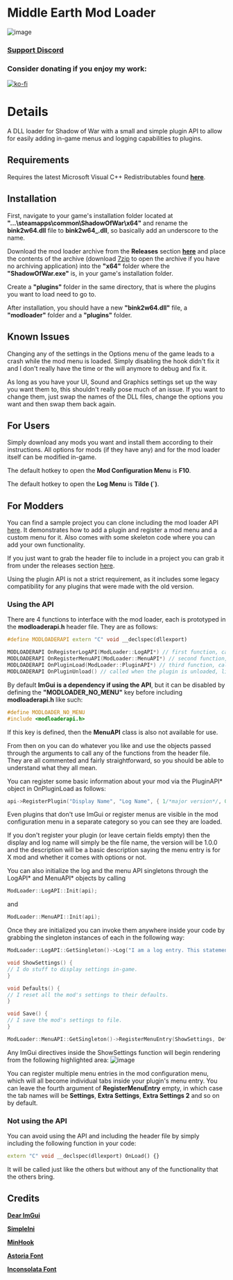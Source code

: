 # Middle Earth Mod Loader

![image](https://github.com/ReaperAnon/Middle-Earth-Mod-Loader/assets/63963239/a80a0282-d000-448b-9874-ef0ef98141b9)

### [Support Discord](https://discord.gg/u4zNjc2a)

### Consider donating if you enjoy my work:
[![ko-fi](https://ko-fi.com/img/githubbutton_sm.svg)](https://ko-fi.com/A0A6P3CRK)

# Details
A DLL loader for Shadow of War with a small and simple plugin API to allow for easily adding in-game menus and logging capabilities to plugins.  

## Requirements
Requires the latest Microsoft Visual C++ Redistributables found [**here**](https://aka.ms/vs/17/release/vc_redist.x64.exe).

## Installation
First, navigate to your game's installation folder located at **"...\steamapps\common\ShadowOfWar\x64"** and rename the **bink2w64.dll** file to **bink2w64_.dll**, so basically add an underscore to the name.

Download the mod loader archive from the **Releases** section [**here**](https://github.com/ReaperAnon/Middle-Earth-Mod-Loader/releases/tag/loader) and place the contents of the archive (download [7zip](https://www.7-zip.org/a/7z2301-x64.exe) to open the archive if you have no archiving application) into the **"x64"** folder where the **"ShadowOfWar.exe"** is, in your game's installation folder.

Create a **"plugins"** folder in the same directory, that is where the plugins you want to load need to go to.

After installation, you should have a new **"bink2w64.dll"** file, a **"modloader"** folder and a **"plugins"** folder.

## Known Issues
Changing any of the settings in the Options menu of the game leads to a crash while the mod menu is loaded. Simply disabling the hook didn't fix it and I don't really have the time or the will anymore to debug and fix it.

As long as you have your UI, Sound and Graphics settings set up the way you want them to, this shouldn't really pose much of an issue. If you want to change them, just swap the names of the DLL files, change the options you want and then swap them back again.

## For Users
Simply download any mods you want and install them according to their instructions. All options for mods (if they have any) and for the mod loader itself can be modified in-game.

The default hotkey to open the **Mod Configuration Menu** is **F10**.

The default hotkey to open the **Log Menu** is **Tilde (`)**.

## For Modders
You can find a sample project you can clone including the mod loader API [here](https://github.com/ReaperAnon/Shadow-of-War-Sample-Project). It demonstrates how to add a plugin and register a mod menu and a custom menu for it. Also comes with some skeleton code where you can add your own functionality.

If you just want to grab the header file to include in a project you can grab it from under the releases section [here](https://github.com/ReaperAnon/Middle-Earth-Mod-Loader/releases/tag/api).

Using the plugin API is not a strict requirement, as it includes some legacy compatibility for any plugins that were made with the old version.

### Using the API
There are 4 functions to interface with the mod loader, each is prototyped in the **modloaderapi.h** header file. They are as follows:

```cpp
#define MODLOADERAPI extern "C" void __declspec(dllexport)

MODLOADERAPI OnRegisterLogAPI(ModLoader::LogAPI*) // first function, called when the logging API is registered for the plugin
MODLOADERAPI OnRegisterMenuAPI(ModLoader::MenuAPI*) // second function, called when the menu API is registered for the plugin
MODLOADERAPI OnPluginLoad(ModLoader::PluginAPI*) // third function, called when the plugin is fully loaded
MODLOADERAPI OnPluginUnload() // called when the plugin is unloaded, like when it gets disabled in-game
```

By default **ImGui is a dependency if using the API**, but it can be disabled by defining the **"MODLOADER_NO_MENU"** key before including **modloaderapi.h** like such:
```cpp
#define MODLOADER_NO_MENU
#include <modloaderapi.h>
```
If this key is defined, then the **MenuAPI** class is also not available for use.

From then on you can do whatever you like and use the objects passed through the arguments to call any of the functions from the header file. They are all commented and fairly straightforward, so you should be able to understand what they all mean.

You can register some basic information about your mod via the PluginAPI* object in OnPluginLoad as follows:
```cpp
api->RegisterPlugin("Display Name", "Log Name", { 1/*major version*/, 0/*minor version*/, 0/*patch version*/ }, "Plugin description goes here.");
```
Even plugins that don't use ImGui or register menus are visible in the mod configuration menu in a separate category so you can see they are loaded.

If you don't register your plugin (or leave certain fields empty) then the display and log name will simply be the file name, the version will be 1.0.0 and the description will be a basic description saying the menu entry is for X mod and whether it comes with options or not.

You can also initialize the log and the menu API singletons through the LogAPI* and MenuAPI* objects by calling
```cpp
ModLoader::LogAPI::Init(api);
```
and
```cpp
ModLoader::MenuAPI::Init(api);
```

Once they are initialized you can invoke them anywhere inside your code by grabbing the singleton instances of each in the following way:
```cpp
ModLoader::LogAPI::GetSingleton()->Log("I am a log entry. This statement is %s.", true ? "true" : "false");

void ShowSettings() {
// I do stuff to display settings in-game.
}

void Defaults() {
// I reset all the mod's settings to their defaults.
}

void Save() {
// I save the mod's settings to file.
}

ModLoader::MenuAPI::GetSingleton()->RegisterMenuEntry(ShowSettings, Defaults, Save, "Settings Tab Name"); 
```
Any ImGui directives inside the ShowSettings function will begin rendering from the following highlighted area:
![image](https://github.com/ReaperAnon/Middle-Earth-Mod-Loader/assets/63963239/30e3a527-2f95-464f-b486-88132ef357c2)

You can register multiple menu entries in the mod configuration menu, which will all become individual tabs inside your plugin's menu entry. You can leave the fourth argument of **RegisterMenuEntry** empty, in which case the tab names will be **Settings**, **Extra Settings**, **Extra Settings 2** and so on by default.


### Not using the API
You can avoid using the API and including the header file by simply including the following function in your code:
```cpp
extern "C" void __declspec(dllexport) OnLoad() {}
```
It will be called just like the others but without any of the functionality that the others bring.

## Credits
[**Dear ImGui**](https://github.com/ocornut/imgui)

[**SimpleIni**](https://github.com/brofield/simpleini)

[**MinHook**](https://github.com/TsudaKageyu/minhook)

[**Astoria Font**](https://fonts.adobe.com/fonts/astoria)

[**Inconsolata Font**](https://fonts.google.com/specimen/Inconsolata)
